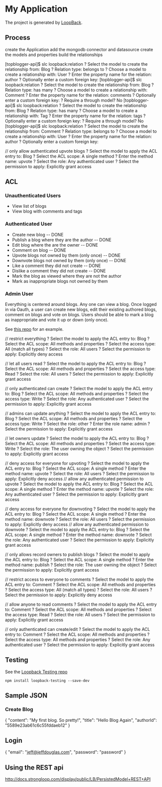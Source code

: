 # My Application

The project is generated by [LoopBack](http://loopback.io).

## Process

create the Application
add the mongodb connector and datasource
create the models and properties
build the relationships

[topblogger-api]$ slc loopback:relation
? Select the model to create the relationship from: Blog
? Relation type: belongs to
? Choose a model to create a relationship with: User
? Enter the property name for the relation: author
? Optionally enter a custom foreign key:
[topblogger-api]$ slc loopback:relation
? Select the model to create the relationship from: Blog
? Relation type: has many
? Choose a model to create a relationship with: Comment
? Enter the property name for the relation: comments
? Optionally enter a custom foreign key:
? Require a through model? No
[topblogger-api]$ slc loopback:relation
? Select the model to create the relationship from: Blog
? Relation type: has many
? Choose a model to create a relationship with: Tag
? Enter the property name for the relation: tags
? Optionally enter a custom foreign key:
? Require a through model? No
[topblogger-api]$ slc loopback:relation
? Select the model to create the relationship from: Comment
? Relation type: belongs to
? Choose a model to create a relationship with: User
? Enter the property name for the relation: author
? Optionally enter a custom foreign key:

// only allow authenticated upvote blogs
? Select the model to apply the ACL entry to: Blog
? Select the ACL scope: A single method
? Enter the method name: upvote
? Select the role: Any authenticated user
? Select the permission to apply: Explicitly grant access

## ACL

### Unauthenticated Users

* View list of blogs
* View blog with comments and tags

### Authenticated User

* Create new blog -- DONE
* Publish a blog where they are the author -- DONE
* Edit blog where the are the owner -- DONE
* Comment on blog -- DONE
* Upvote blogs not owned by them (only once) -- DONE
* Downvote blogs not owned by them (only once) -- DONE
* Like a comment they did not create -- DONE
* Dislike a comment they did not create -- DONE
* Mark the blog as viewed where they are not the author
* Mark as inappropriate blogs not owned by them

### Admin User




Everything is centered around blogs. Any one can view a blog.
Once logged in via Oauth, a user can create new blogs, edit their existing authored blogs, comment on blogs and vote on blogs. Users should be able to mark a blog as inappropriate and vote it up or down (only once).

See [this repo](https://github.com/strongloop/loopback-example-access-control) for an example.

// restrict everything
? Select the model to apply the ACL entry to: Blog
? Select the ACL scope: All methods and properties
? Select the access type: All (match all types)
? Select the role: All users
? Select the permission to apply: Explicitly deny access

// let all users read
? Select the model to apply the ACL entry to: Blog
? Select the ACL scope: All methods and properties
? Select the access type: Read
? Select the role: All users
? Select the permission to apply: Explicitly grant access

// only authenticated can create
? Select the model to apply the ACL entry to: Blog
? Select the ACL scope: All methods and properties
? Select the access type: Write
? Select the role: Any authenticated user
? Select the permission to apply: Explicitly grant access

// admins can update anything
? Select the model to apply the ACL entry to: Blog
? Select the ACL scope: All methods and properties
? Select the access type: Write
? Select the role: other
? Enter the role name: admin
? Select the permission to apply: Explicitly grant access

// let owners update
? Select the model to apply the ACL entry to: Blog
? Select the ACL scope: All methods and properties
? Select the access type: Write
? Select the role: The user owning the object
? Select the permission to apply: Explicitly grant access

// deny access for everyone for upvoting
? Select the model to apply the ACL entry to: Blog
? Select the ACL scope: A single method
? Enter the method name: upvote
? Select the role: All users
? Select the permission to apply: Explicitly deny access
// allow any authenticated permission to upvote
? Select the model to apply the ACL entry to: Blog
? Select the ACL scope: A single method
? Enter the method name: upvote
? Select the role: Any authenticated user
? Select the permission to apply: Explicitly grant access

// deny access for everyone for downvoting
? Select the model to apply the ACL entry to: Blog
? Select the ACL scope: A single method
? Enter the method name: downvote
? Select the role: All users
? Select the permission to apply: Explicitly deny access
// allow any authenticated permission to downvote
? Select the model to apply the ACL entry to: Blog
? Select the ACL scope: A single method
? Enter the method name: downvote
? Select the role: Any authenticated user
? Select the permission to apply: Explicitly grant access

// only allows record owners to publish blogs
? Select the model to apply the ACL entry to: Blog
? Select the ACL scope: A single method
? Enter the method name: publish
? Select the role: The user owning the object
? Select the permission to apply: Explicitly grant access

// restrict access to everyone to comments
? Select the model to apply the ACL entry to: Comment
? Select the ACL scope: All methods and properties
? Select the access type: All (match all types)
? Select the role: All users
? Select the permission to apply: Explicitly deny access

// allow anyone to read comments
? Select the model to apply the ACL entry to: Comment
? Select the ACL scope: All methods and properties
? Select the access type: Read
? Select the role: All users
? Select the permission to apply: Explicitly grant access

// only authenticated can create/edit
? Select the model to apply the ACL entry to: Comment
? Select the ACL scope: All methods and properties
? Select the access type: All methods and properties
? Select the role: Any authenticated user
? Select the permission to apply: Explicitly grant access

## Testing

See the [Loopback Testing repo](https://github.com/strongloop/loopback-testing)

`npm install loopback-testing --save-dev`

## Sample JSON

### Create Blog

{
  "content": "My first blog. So pretty!",
  "title": "Hello Blog Again",
  "authorId": "5589e23ab61c6c55fddaeb12"
}

## Login

{
  "email": "jeff@jeffdouglas.com",
  "password": "password"
}

## Using the REST api

http://docs.strongloop.com/display/public/LB/PersistedModel+REST+API
